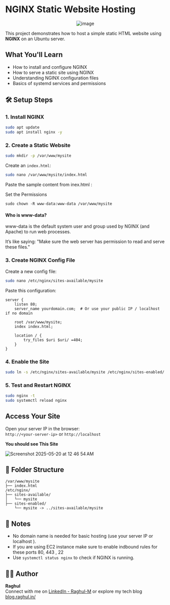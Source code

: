 # NGINX Static Website Hosting 

<p align="center">
  <img src="https://github.com/user-attachments/assets/fa92b23c-5d39-453a-b071-b7d086d744e3" alt="image" />
</p>


This project demonstrates how to host a simple static HTML website using **NGINX** on an Ubuntu server.

## What You'll Learn

- How to install and configure NGINX
- How to serve a static site using NGINX
- Understanding NGINX configuration files
- Basics of systemd services and permissions

## 🛠️ Setup Steps

### 1.  Install NGINX

```bash
sudo apt update
sudo apt install nginx -y
```

### 2.  Create a Static Website

```bash
sudo mkdir -p /var/www/mysite
```

Create an `index.html`:

```bash
sudo nano /var/www/mysite/index.html
```

Paste the sample content from inex.html :

Set the Permissions 
```
sudo chown -R www-data:www-data /var/www/mysite

```

#### Who is www-data?
www-data is the default system user and group used by NGINX (and Apache) to run web processes.

It’s like saying:
"Make sure the web server has permission to read and serve these files."

### 3. Create NGINX Config File

Create a new config file:

```bash
sudo nano /etc/nginx/sites-available/mysite
```

Paste this configuration:

```nginx
server {
    listen 80;
    server_name yourdomain.com;  # Or use your public IP / localhost if no domain

    root /var/www/mysite;
    index index.html;

    location / {
        try_files $uri $uri/ =404;
    }
}
```

### 4. Enable the Site

```bash
sudo ln -s /etc/nginx/sites-available/mysite /etc/nginx/sites-enabled/
```

### 5. Test and Restart NGINX

```bash
sudo nginx -t
sudo systemctl reload nginx
```

##  Access Your Site


Open your server IP in the browser:  
`http://<your-server-ip>` or `http://localhost`

**You should see This Site** 

![Screenshot 2025-05-20 at 12 46 54 AM](https://github.com/user-attachments/assets/e1dcdadc-664c-4caa-b1f3-c2cf7b4aa95e)

## 📂 Folder Structure

```
/var/www/mysite
├── index.html
/etc/nginx/
├── sites-available/
│   └── mysite
├── sites-enabled/
    └── mysite -> ../sites-available/mysite
```


## 📌 Notes

- No domain name is needed for basic hosting (use your server IP or localhost ).
- If you are using EC2 instance make sure to enable indbound rules for these ports 80, 443 , 22
- Use `systemctl status nginx` to check if NGINX is running.



## 🧑‍💻 Author

**Raghul**  
Connect with me on [LinkedIn - Raghul-M](https://www.linkedin.com/in/m-raghul/) or explore my tech blog [blog.raghul.in/](https://blog.raghul.in/)
